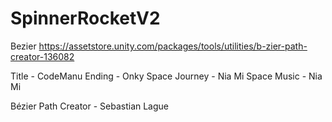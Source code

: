 # SpinnerRocketV2
Bezier
https://assetstore.unity.com/packages/tools/utilities/b-zier-path-creator-136082

Title - CodeManu
Ending - Onky
Space Journey - Nia Mi
Space Music - Nia Mi



Bézier Path Creator - Sebastian Lague